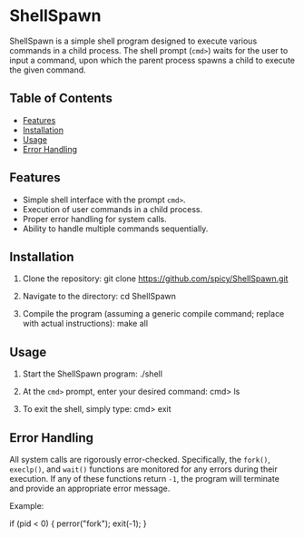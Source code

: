 # ShellSpawn

ShellSpawn is a simple shell program designed to execute various commands in a child process. The shell prompt (`cmd>`) waits for the user to input a command, upon which the parent process spawns a child to execute the given command. 

## Table of Contents

- [Features](#features)
- [Installation](#installation)
- [Usage](#usage)
- [Error Handling](#error-handling)

## Features

- Simple shell interface with the prompt `cmd>`.
- Execution of user commands in a child process.
- Proper error handling for system calls.
- Ability to handle multiple commands sequentially.

## Installation

1. Clone the repository:
git clone https://github.com/spicy/ShellSpawn.git

2. Navigate to the directory:
cd ShellSpawn

3. Compile the program (assuming a generic compile command; replace with actual instructions):
make all

## Usage

1. Start the ShellSpawn program:
./shell

2. At the `cmd>` prompt, enter your desired command:
cmd> ls

3. To exit the shell, simply type:
cmd> exit

## Error Handling

All system calls are rigorously error-checked. Specifically, the `fork()`, `execlp()`, and `wait()` functions are monitored for any errors during their execution. If any of these functions return `-1`, the program will terminate and provide an appropriate error message.

Example:

if (pid < 0) {
perror("fork");
exit(-1);
}
